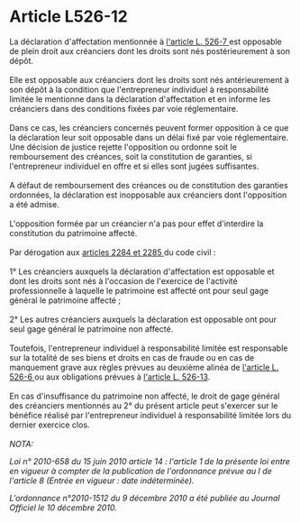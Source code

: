 # Article L526-12

La déclaration d'affectation mentionnée à <a href='/affichCodeArticle.do?cidTexte=LEGITEXT000005634379&idArticle=LEGIARTI000022356572&dateTexte=&categorieLien=cid'>l'article L. 526-7 </a>est opposable de plein droit aux créanciers dont les droits sont nés postérieurement à son dépôt. <br/><br/>Elle est opposable aux créanciers dont les droits sont nés antérieurement à son dépôt à la condition que l'entrepreneur individuel à responsabilité limitée le mentionne dans la déclaration d'affectation et en informe les créanciers dans des conditions fixées par voie réglementaire. <br/><br/>Dans ce cas, les créanciers concernés peuvent former opposition à ce que la déclaration leur soit opposable dans un délai fixé par voie réglementaire. Une décision de justice rejette l'opposition ou ordonne soit le remboursement des créances, soit la constitution de garanties, si l'entrepreneur individuel en offre et si elles sont jugées suffisantes.<br/><br/>A défaut de remboursement des créances ou de constitution des garanties ordonnées, la déclaration est inopposable aux créanciers dont l'opposition a été admise.<br/><br/>L'opposition formée par un créancier n'a pas pour effet d'interdire la constitution du patrimoine affecté. <br/><br/>Par dérogation aux <a href='/code-civil/livre-iv-des-suretes/2284.md'>articles 2284 et 2285 </a>du code civil : <br/><br/>1° Les créanciers auxquels la déclaration d'affectation est opposable et dont les droits sont nés à l'occasion de l'exercice de l'activité professionnelle à laquelle le patrimoine est affecté ont pour seul gage général le patrimoine affecté ; <br/><br/>2° Les autres créanciers auxquels la déclaration est opposable ont pour seul gage général le patrimoine non affecté. <br/><br/>Toutefois, l'entrepreneur individuel à responsabilité limitée est responsable sur la totalité de ses biens et droits en cas de fraude ou en cas de manquement grave aux règles prévues au deuxième alinéa de <a href='/affichCodeArticle.do?cidTexte=LEGITEXT000005634379&idArticle=LEGIARTI000022356570&dateTexte=&categorieLien=cid'>l'article L. 526-6 </a>ou aux obligations prévues à <a href='/affichCodeArticle.do?cidTexte=LEGITEXT000005634379&idArticle=LEGIARTI000022356584&dateTexte=&categorieLien=cid'>l'article L. 526-13</a>. <br/><br/>En cas d'insuffisance du patrimoine non affecté, le droit de gage général des créanciers mentionnés au 2° du présent article peut s'exercer sur le bénéfice réalisé par l'entrepreneur individuel à responsabilité limitée lors du dernier exercice clos.<br/><br/><i>NOTA:<p>Loi n° 2010-658 du 15 juin 2010 article 14 : l'article 1 de la présente loi entre en vigueur à compter de la publication de l'ordonnance prévue au I de l'article 8 (Entrée en vigueur : date indéterminée).</p><p>L'ordonnance n°2010-1512 du 9 décembre 2010 a été publiée au Journal Officiel le 10 décembre 2010.</p></i>